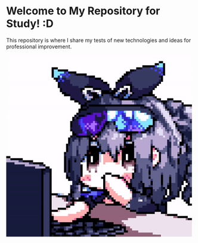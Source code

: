 # Welcome to My Repository for Study! :D

This repository is where I share my tests of new technologies and ideas for professional improvement.

![Silver Wolf Honkai Star Rail](https://github.com/Samel-OP-Study/.github/blob/6ee467e2f1ea81ef985b8bb0a4f99db82065f32a/silver-wolf-honkai-star-rail.gif)
